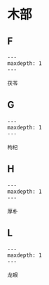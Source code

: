 # 木部

## F

```{toctree}
---
maxdepth: 1
---

茯苓
```


## G

```{toctree}
---
maxdepth: 1
---

枸杞
```

## H

```{toctree}
---
maxdepth: 1
---

厚朴
```

## L

```{toctree}
---
maxdepth: 1
---

龙眼
```